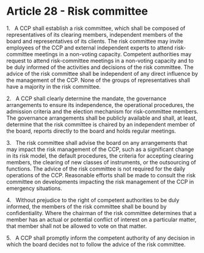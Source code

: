 # Article 28 - Risk committee


1.   A CCP shall establish a risk committee, which shall be composed of representatives of its clearing members, independent members of the board and representatives of its clients. The risk committee may invite employees of the CCP and external independent experts to attend risk-committee meetings in a non-voting capacity. Competent authorities may request to attend risk-committee meetings in a non-voting capacity and to be duly informed of the activities and decisions of the risk committee. The advice of the risk committee shall be independent of any direct influence by the management of the CCP. None of the groups of representatives shall have a majority in the risk committee.

2.   A CCP shall clearly determine the mandate, the governance arrangements to ensure its independence, the operational procedures, the admission criteria and the election mechanism for risk-committee members. The governance arrangements shall be publicly available and shall, at least, determine that the risk committee is chaired by an independent member of the board, reports directly to the board and holds regular meetings.

3.   The risk committee shall advise the board on any arrangements that may impact the risk management of the CCP, such as a significant change in its risk model, the default procedures, the criteria for accepting clearing members, the clearing of new classes of instruments, or the outsourcing of functions. The advice of the risk committee is not required for the daily operations of the CCP. Reasonable efforts shall be made to consult the risk committee on developments impacting the risk management of the CCP in emergency situations.

4.   Without prejudice to the right of competent authorities to be duly informed, the members of the risk committee shall be bound by confidentiality. Where the chairman of the risk committee determines that a member has an actual or potential conflict of interest on a particular matter, that member shall not be allowed to vote on that matter.

5.   A CCP shall promptly inform the competent authority of any decision in which the board decides not to follow the advice of the risk committee.
